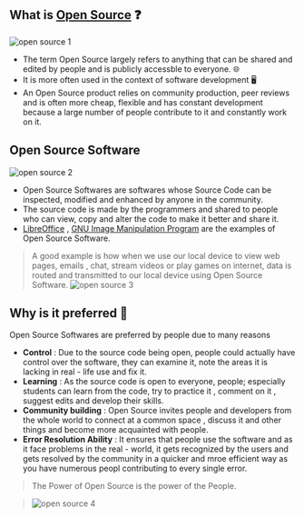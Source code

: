 ## What is [Open Source](https://opensource.com/resources/what-open-source) ❓

![open source 1](https://user-images.githubusercontent.com/74143496/133298536-dc49eb63-ef75-4396-bc75-7815817a4103.jpg)

* The term Open Source largely refers to anything that can be shared and edited by people and is publicly accessble to everyone. 🌐
* It is more often used in the context of software development 🖥️
* An Open Source product relies on community production, peer reviews and is often more cheap, flexible and has constant development because a large number of people contribute to it and constantly work on it.
## Open Source Software 
![open source 2](https://user-images.githubusercontent.com/74143496/133298557-781493fc-9330-4afe-b675-ac1df13d73a0.jpg)

* Open Source Softwares are softwares whose Source Code can be inspected, modified and enhanced by anyone in the community.
* The source code is made by the programmers and shared to people who can view, copy and alter the code to make it better and share it. 
* [LibreOffice](https://www.libreoffice.org/) , [GNU Image Manipulation Program](https://www.gimp.org/) are the examples of Open Source Software.
> A good example is how when we use our local device to  view web pages, emails , chat, stream videos or play games on internet, data is routed and transmitted to our local device using Open Source Software.
![open source 3](https://user-images.githubusercontent.com/74143496/133300794-c539db4c-e559-416e-97b8-9a23769ad2ec.png)

## Why is it preferred 🤔
Open Source Softwares are preferred by people due to many reasons
* **Control** : Due to the source code being open, people could actually have control over the software, they can examine it, note the areas it is lacking in real - life use and fix it.
* **Learning** : As the source code is open to everyone, people; especially students can learn from the code, try to practice it , comment on it , suggest edits and develop their skills.
* **Community building** : Open Source invites people and developers from the whole world to connect at a common space , discuss it and other things and become more acquainted with people.
* **Error Resolution Ability** : It ensures that people use the software and as it face problems in the real - world, it gets recognized by the users and gets resolved by the community in a quicker and mroe efficient way as you have numerous peopl contributing to every single error.
> The Power of Open Source is the power of the People.

> ![open source 4](https://user-images.githubusercontent.com/74143496/133302306-c626b49c-7c58-4c8f-b679-0fdae87ce4bb.png)
